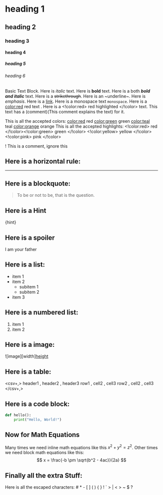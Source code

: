 # heading 1
## heading 2
### heading 3
#### heading 4
##### heading 5
###### heading 6

Basic Text Block. Here is *italic* text. Here is **bold** text. Here is a both ***bold and italic*** text. Here is a ~~strikethrough~~. Here is an ~underline~. Here is <em>emphasis</em>. Here is a [link](https://www.example.com). Here is a monospace text `monospace`. Here is a <color:red> red text </color>. Here is a <!color:red> red highlighted  </!color> text. This text has a (comment)(This comment explains the text) for it.

This is all the accepted colors: <color:red> red </color> <color:green> green </color> <color:teal> teal </color><color:orange> orange </color>
This is all the accepted highlights: <!color:red> red </!color><!color:green> green </!color> <!color:yellow> yellow </!color> <!color:pink> pink </!color>

! This is a comment, ignore this

## Here is a horizontal rule:
---

## Here is a blockquote:
> To be or not to be, that is the question.

## Here is a Hint
{hint}

## Here is a spoiler
<spoiler> I am your father </spoiler>

## Here is a list:
- item 1
- item 2
    - subitem 1
    - subitem 2
- item 3

## Here is a numbered list:
1. item 1
2. item 2

## Here is a image:
![image][width][height](https://www.example.com/image.jpg)

## Here is a table:
<csv+,>
header1 , header2 , header3
row1 , cell2 , cell3
row2 , cell2 , cell3
</csv+,>

## Here is a code block:
```python
def hello():
    print("Hello, World!")
```

## Now for Math Equations

Many times we need inline math equations like this $x^2 + y^2 = z^2$. Other times we need block math equations like this:
$$ x = \frac{-b \pm \sqrt{b^2 - 4ac}}{2a} $$

## Finally all the extra Stuff:

Here is all the escaped characters: \# \* \- \[ \] \( \) \{ \} \! \` \> \| \< \> \~ \$ \?

